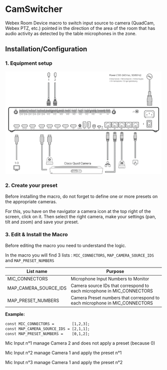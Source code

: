 # CamSwitcher

Webex Room Device macro to switch input source to camera (QuadCam, Webex PTZ, etc.) pointed in the direction of the area of the room that has audio activity as detected by the table microphones in the zone.

## Installation/Configuration

### 1. Equipment setup

<p align="center">
  <img src="https://raw.githubusercontent.com/SarahCiscoFrance/CamSwitcher/main/Setup.png" width="900">
</p>

### 2. Create your preset

Before installing the macro, do not forget to define one or more presets on the appropriate cameras.

For this, you have on the navigator a camera icon at the top right of the screen, click on it. Then select the right camera, make your settings (pan, tilt and zoom) and save your preset.

### 3. Edit & Install the Macro

Before editing the macro you need to understand the logic.

In the macro you will find 3 lists : `MIC_CONNECTORS`, `MAP_CAMERA_SOURCE_IDS` and `MAP_PRESET_NUMBERS`

| List name             | Purpose                                                                    |
| --------------------- | -------------------------------------------------------------------------- |
| MIC_CONNECTORS        | Microphone Input Numbers to Monitor                                        |
| MAP_CAMERA_SOURCE_IDS | Camera source IDs that correspond to each microphone in MIC_CONNECTORS     |
| MAP_PRESET_NUMBERS    | Camera Preset numbers that correspond to each microphone in MIC_CONNECTORS |

**Example:**

```(js)
const MIC_CONNECTORS =        [1,2,3];
const MAP_CAMERA_SOURCE_IDS = [2,1,1];
const MAP_PRESET_NUMBERS =    [0,1,2];
```

Mic Input n°1 manage Camera 2 and does not apply a preset (because 0)

Mic Input n°2 manage Camera 1 and apply the preset n°1

Mic Input n°3 manage Camera 1 and apply the preset n°2
